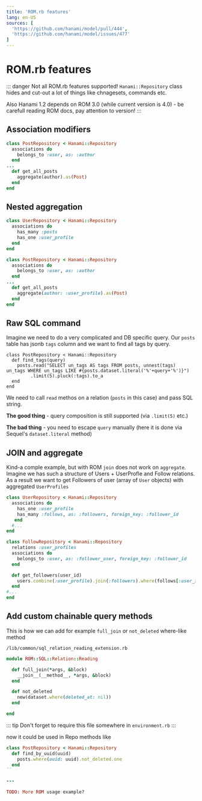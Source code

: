 ```yaml
---
title: 'ROM.rb features'
lang: en-US
sources: [
  'https://github.com/hanami/model/pull/444',
  'https://github.com/hanami/model/issues/477'
]
---
```


# ROM.rb features

::: danger
Not all ROM.rb features supported! `Hanami::Repository` class hides and cut-out a lot of things like chnagesets, commands etc.

Also Hanami 1.2 depends on ROM 3.0 (while current version is 4.0) - be carefull reading ROM docs, pay attention to version!
:::

## Association modifiers

```ruby {3,7}
class PostRepository < Hanami::Repository
  associations do
    belongs_to :user, as: :author
  end
...
  def get_all_posts
    aggregate(author).as(Post)
  end
end
```

## Nested aggregation

```ruby {4}
class UserRepository < Hanami::Repository
  associations do
    has_many :posts
    has_one :user_profile
  end
end
```

```ruby {7}
class PostRepository < Hanami::Repository
  associations do
    belongs_to :user, as: :author
  end
...
  def get_all_posts
    aggregate(author: :user_profile).as(Post)
  end
end
```

## Raw SQL command

Imagine we need to do a very complicated and DB specific query.
Our `posts` table has jsonb `tags` column and we want to find all tags by query.

```ruby{3}
class PostRepository < Hanami::Repository
  def find_tags(query)
    posts.read("SELECT un_tags AS tags FROM posts, unnest(tags) un_tags WHERE un_tags LIKE #{posts.dataset.literal('%'+query+'%')}")
         .limit(5).pluck(:tags).to_a
  end
end
```

We need to call `read` methos on a relation (`posts` in this case) and pass SQL string.

**The good thing** - query composition is still supported (via `.limit(5)` etc.)

**The bad thing** - you need to escape `query` manually (here it is done via Sequel's `dataset.literal` method)

## JOIN and aggregate

Kind-a comple example, but with ROM `join` does not work on `aggregate`.
Imagine we has such a structure of Users + UserProfle and Follow relations. As a result we want to get Followers of user (array of `User` objects) with aggregated `UserProfiles`

```ruby
class UserRepository < Hanami::Repository
  associations do
    has_one :user_profile
    has_many :follows, as: :followers, foreign_key: :follower_id
   end
  #...
end

class FollowRepository < Hanami::Repository
  relations :user_profiles
  associations do
    belongs_to :user, as: :follower_user, foreign_key: :follower_id
  end

  def get_followers(user_id)
    users.combine(:user_profile).join(:followers).where(follows[:user_id].is(user_id)).as(User).order(:id)
  end
#...
end
```

## Add custom chainable query methods

This is how we can add for example `full_join` or `not_deleted` where-like method

`/lib/common/sql_relation_reading_extension.rb`
```ruby
module ROM::SQL::Relation::Reading

  def full_join(*args, &block)
    __join__(__method__, *args, &block)
  end

  def not_deleted
    new(dataset.where(deleted_at: nil))
  end

end
```

::: tip
Don't forget to require this file somewhere in `environment.rb`
:::

now it could be used in Repo methods like

```ruby {3}
class PostRepository < Hanami::Repository
  def find_by_uuid(uuid)
    posts.where(uuid: uuid).not_deleted.one
  end
``

---

TODO: More ROM usage example?
